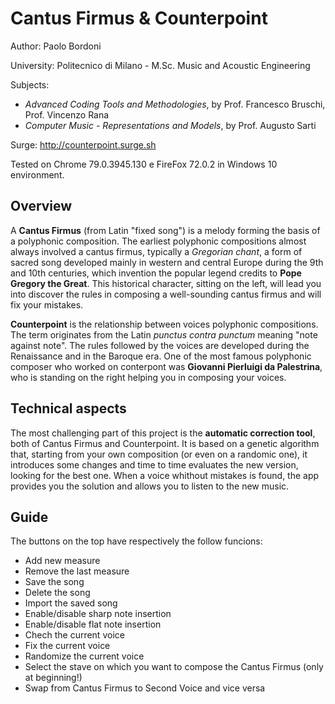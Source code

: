 # Cantus Firmus & Counterpoint

Author: Paolo Bordoni

University: Politecnico di Milano - M.Sc. Music and Acoustic Engineering

Subjects:
- *Advanced Coding Tools and Methodologies*, by Prof. Francesco Bruschi, Prof. Vincenzo Rana
- *Computer Music - Representations and Models*, by Prof. Augusto Sarti

Surge: http://counterpoint.surge.sh

Tested on Chrome 79.0.3945.130 e FireFox 72.0.2 in Windows 10 environment.

## Overview

A **Cantus Firmus** (from Latin "fixed song") is a melody forming the basis of a polyphonic composition. The earliest polyphonic compositions almost always involved a cantus firmus, typically a *Gregorian chant*, a form of sacred song developed mainly in western and central Europe during the 9th and 10th centuries, which invention the popular legend credits to **Pope Gregory the Great**.
This historical character, sitting on the left, will lead you into discover the rules in composing a well-sounding cantus firmus and will fix your mistakes.

**Counterpoint** is the relationship between voices polyphonic compositions. The term originates from the Latin *punctus contra punctum* meaning "note against note". The rules followed by the voices are developed during the Renaissance and in the Baroque era.
One of the most famous polyphonic composer who worked on conterpont was **Giovanni Pierluigi da Palestrina**, who is standing on the right helping you in composing your voices.

## Technical aspects

The most challenging part of this project is the **automatic correction tool**, both of Cantus Firmus and Counterpoint. It is based on a genetic algorithm that, starting from your own composition (or even on a randomic one), it introduces some changes and time to time evaluates the new version, looking for the best one. When a voice whithout mistakes is found, the app provides you the solution and allows you to listen to the new music.

## Guide

The buttons on the top have respectively the follow funcions:
- Add new measure
- Remove the last measure
- Save the song
- Delete the song
- Import the saved song
- Enable/disable sharp note insertion
- Enable/disable flat note insertion
- Chech the current voice
- Fix the current voice
- Randomize the current voice
- Select the stave on which you want to compose the Cantus Firmus (only at beginning!)
- Swap from Cantus Firmus to Second Voice and vice versa

